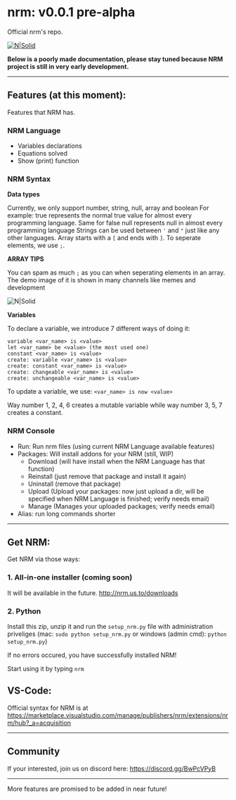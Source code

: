 # nrm: v0.0.1 pre-alpha

Official nrm's repo.

[![N|Solid](https://i.ibb.co/sHF7y3D/Powered-by-the-NRM-GROUP.png)](http://nrm.us.to)

**Below is a poorly made documentation, please stay tuned because NRM project is still in very early development.**

---

## Features (at this moment):

Features that NRM has.

### NRM Language

- Variables declarations
- Equations solved
- Show (print) function

### NRM Syntax

**Data types**

Currently, we only support number, string, null, array and boolean
For example: true represents the normal true value for almost every programming language. Same for false
null represents null in almost every programming language
Strings can be used between `'` and `"` just like any other languages.
Array starts with a `[` and ends with `]`. To seperate elements, we use `;`.

**ARRAY TIPS**

You can spam as much `;` as you can when seperating elements in an array. The demo image of it is shown in many channels like ⁠memes and ⁠development

![N|Solid](https://cdn.discordapp.com/attachments/1309155710504009790/1309343383533125692/Anh_chup_man_hinh_2024-11-21_214702.png?ex=67472b4d&is=6745d9cd&hm=61592b8d73e96eed2228fd8f781e2354f14b4436457f49f6ded38ec52f469186&)

**Variables**

To declare a variable, we introduce 7 different ways of doing it:

```
variable <var_name> is <value>
let <var_name> be <value> (the most used one)
constant <var_name> is <value>
create: variable <var_name> is <value>
create: constant <var_name> is <value>
create: changeable <var_name> is <value>
create: unchangeable <var_name> is <value>
```
To update a variable, we use: `<var_name> is now <value>`

Way number 1, 2, 4, 6 creates a mutable variable while way number 3, 5, 7 creates a constant.

### NRM Console

- Run: Run nrm files (using current NRM Language available features)
- Packages: Will install addons for your NRM (still, WIP)
  + Download (will have install when the NRM Language has that function)
  + Reinstall (just remove that package and install it again)
  + Uninstall (remove that package)
  + Upload (Upload your packages: now just upload a dir, will be specified when NRM Language is finished; verify needs email)
  + Manage (Manages your uploaded packages; verify needs email)
- Alias: run long commands shorter

---

## Get NRM:

Get NRM via those ways:

### 1. All-in-one installer (coming soon)

It will be available in the future. http://nrm.us.to/downloads

### 2. Python

Install this zip, unzip it and run the `setup_nrm.py` file with administration priveliges (mac: `sudo python setup_nrm.py` or windows (admin cmd): `python setup_nrm.py`)

If no errors occured, you have successfully installed NRM!

Start using it by typing `nrm`

## VS-Code:

Official syntax for NRM is at https://marketplace.visualstudio.com/manage/publishers/nrm/extensions/nrm/hub?_a=acquisition

---

## Community

If your interested, join us on discord here: https://discord.gg/BwPcVPyB

---

More features are promised to be added in near future!
